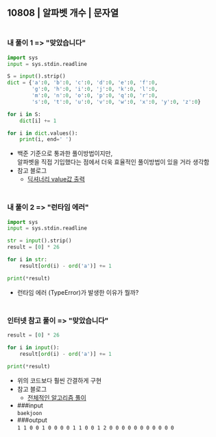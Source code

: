 ## 10808 | 알파벳 개수 | 문자열

### <br>내 풀이 1 => "맞았습니다"
```python
import sys
input = sys.stdin.readline

S = input().strip()
dict = {'a':0, 'b':0, 'c':0, 'd':0, 'e':0, 'f':0,
        'g':0, 'h':0, 'i':0, 'j':0, 'k':0, 'l':0,
        'm':0, 'n':0, 'o':0, 'p':0, 'q':0, 'r':0,
        's':0, 't':0, 'u':0, 'v':0, 'w':0, 'x':0, 'y':0, 'z':0}

for i in S:
    dict[i] += 1

for i in dict.values():
    print(i, end=' ')
```
+ 백준 기준으로 통과한 풀이방법이지만,    
  알파벳을 직접 기입했다는 점에서 더욱 효율적인 풀이방법이 있을 거라 생각함
+ 참고 블로그
    - [딕셔너리 value값 출력](https://wikidocs.net/16)  

### <br>내 풀이 2 => "런타임 에러"
```python
import sys
input = sys.stdin.readline

str = input().strip()
result = [0] * 26

for i in str:
    result[ord(i) - ord('a')] += 1

print(*result)
```
+ 런타임 에러 (TypeError)가 발생한 이유가 뭘까?


### <br>인터넷 참고 풀이 => "맞았습니다"
```python
result = [0] * 26

for i in input():
    result[ord(i) - ord('a')] += 1

print(*result)
```
+ 위의 코드보다 훨씬 간결하게 구현
+ 참고 블로그
    - [전체적인 알고리즘 풀이](https://jinho-study.tistory.com/175)
+ ###input<br>
  `baekjoon`
+ ###output<br>
    `1 1 0 0 1 0 0 0 0 1 1 0 0 1 2 0 0 0 0 0 0 0 0 0 0 0`